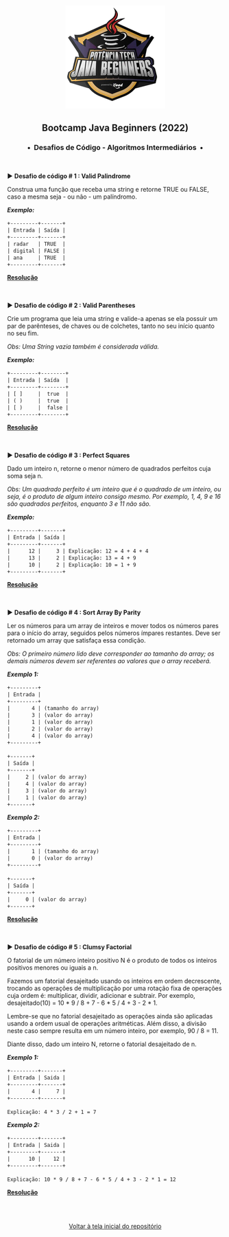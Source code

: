 <div align="center">
<img src="https://github.com/michelelozada/Bootcamp-DIO-Java-Beginners/blob/main/assets/logo.png">
<h2>Bootcamp Java Beginners (2022)</h2>
<h3>•&nbsp; Desafios de Código - Algoritmos Intermediários &nbsp;•</h3>
</div>
&nbsp;
&nbsp;  

:arrow_forward: **Desafio de código # 1 : Valid Palindrome**  

Construa uma função que receba uma string e retorne TRUE ou FALSE, caso a mesma seja - ou não - um palíndromo.

***Exemplo:***
```
+---------+-------+
| Entrada | Saída |
+---------+-------+
| radar   | TRUE  |
| digital | FALSE |
| ana     | TRUE  |
+---------+-------+
```
[**Resolução**](https://github.com/michelelozada/Bootcamp-DIO-Java-Beginners/tree/main/3-Desafios-de-Codigo-Intermediarios/files/desafio-intermediario-1.java)  
&nbsp;

&nbsp;  
:arrow_forward: **Desafio de código # 2 : Valid Parentheses**    

Crie um programa que leia uma string e valide-a apenas se ela possuir um par de parênteses, de chaves ou de colchetes, tanto no seu início quanto no seu fim. 

*Obs: Uma String vazia também é considerada válida.*     

***Exemplo:***
```
+---------+--------+
| Entrada | Saída  |
+---------+--------+
| [ ]     |  true  |
| ( )     |  true  |
| [ )     |  false |
+---------+--------+
```
[**Resolução**](https://github.com/michelelozada/Bootcamp-DIO-Java-Beginners/tree/main/3-Desafios-de-Codigo-Intermediarios/files/desafio-intermediario-2.java)  
&nbsp;

&nbsp;  
:arrow_forward: **Desafio de código # 3 : Perfect Squares**     

Dado um inteiro n, retorne o menor número de quadrados perfeitos cuja soma seja n.   

*Obs: Um quadrado perfeito é um inteiro que é o quadrado de um inteiro, ou seja, é o produto de algum inteiro consigo mesmo. Por exemplo, 1, 4, 9 e 16 são quadrados perfeitos, enquanto 3 e 11 não são.*       

***Exemplo:***
```
+---------+-------+
| Entrada | Saída |
+---------+-------+
|      12 |     3 | Explicação: 12 = 4 + 4 + 4
|      13 |     2 | Explicação: 13 = 4 + 9
|      10 |     2 | Explicação: 10 = 1 + 9
+---------+-------+
```
[**Resolução**](https://github.com/michelelozada/Bootcamp-DIO-Java-Beginners/tree/main/3-Desafios-de-Codigo-Intermediarios/files/desafio-intermediario-3.java)  
&nbsp;

&nbsp;  
:arrow_forward: **Desafio de código # 4 : Sort Array By Parity**     

Ler os números para um array de inteiros e mover todos os números pares para o início do array, seguidos pelos números ímpares restantes. Deve ser retornado um array que satisfaça essa condição. 

*Obs: O primeiro número lido deve corresponder ao tamanho do array; os demais números devem ser referentes ao valores que o array receberá.*    

***Exemplo 1:***
```
+---------+
| Entrada |
+---------+
|       4 | (tamanho do array)
|       3 | (valor do array)
|       1 | (valor do array)
|       2 | (valor do array)
|       4 | (valor do array)
+---------+

+-------+
| Saída |
+-------+
|     2 | (valor do array)
|     4 | (valor do array)
|     3 | (valor do array)
|     1 | (valor do array)
+-------+
```

***Exemplo 2:***
```
+---------+
| Entrada |
+---------+
|       1 | (tamanho do array)
|       0 | (valor do array)
+---------+

+-------+
| Saída |
+-------+
|     0 | (valor do array)
+-------+
```
[**Resolução**](https://github.com/michelelozada/Bootcamp-DIO-Java-Beginners/tree/main/3-Desafios-de-Codigo-Intermediarios/files/desafio-intermediario-4.java)  
&nbsp;

&nbsp;  
:arrow_forward: **Desafio de código # 5 : Clumsy Factorial**   

O fatorial de um número inteiro positivo N é o produto de todos os inteiros positivos menores ou iguais a n.  

Fazemos um fatorial desajeitado usando os inteiros em ordem decrescente, trocando as operações de multiplicação por uma rotação fixa de operações cuja ordem é: multiplicar, dividir, adicionar e subtrair. Por exemplo, desajeitado(10) = 10 * 9 / 8 + 7 - 6 * 5 / 4 + 3 - 2 * 1.

Lembre-se que no fatorial desajeitado as operações ainda são aplicadas usando a ordem usual de operações aritméticas. Além disso, a divisão neste caso sempre resulta em um número inteiro, por exemplo, 90 / 8 = 11.  

Diante disso, dado um inteiro N, retorne o fatorial desajeitado de n.  

***Exemplo 1:***
```
+---------+-------+
| Entrada | Saida |
+---------+-------+
|       4 |     7 |
+---------+-------+

Explicação: 4 * 3 / 2 + 1 = 7
```

***Exemplo 2:***
```
+---------+-------+
| Entrada | Saida |
+---------+-------+
|      10 |    12 |
+---------+-------+

Explicação: 10 * 9 / 8 + 7 - 6 * 5 / 4 + 3 - 2 * 1 = 12
```
[**Resolução**](https://github.com/michelelozada/Bootcamp-DIO-Java-Beginners/tree/main/3-Desafios-de-Codigo-Intermediarios/files/desafio-intermediario-5.java)  
&nbsp;

&nbsp;    
<div align="center">
<a href="https://github.com/michelelozada/Bootcamp-DIO-Java-Beginners">Voltar à tela inicial do repositório</a>
</div>